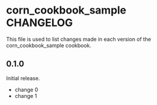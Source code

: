 # corn_cookbook_sample CHANGELOG

This file is used to list changes made in each version of the corn_cookbook_sample cookbook.

## 0.1.0

Initial release.

- change 0
- change 1
